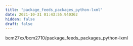 ```yaml
---
title: "package_feeds_packages_python-lxml"
date: 2021-10-31 01:43:55.940362
hidden: false
draft: false
---
```


bcm27xx/bcm2710/package_feeds_packages_python-lxml


